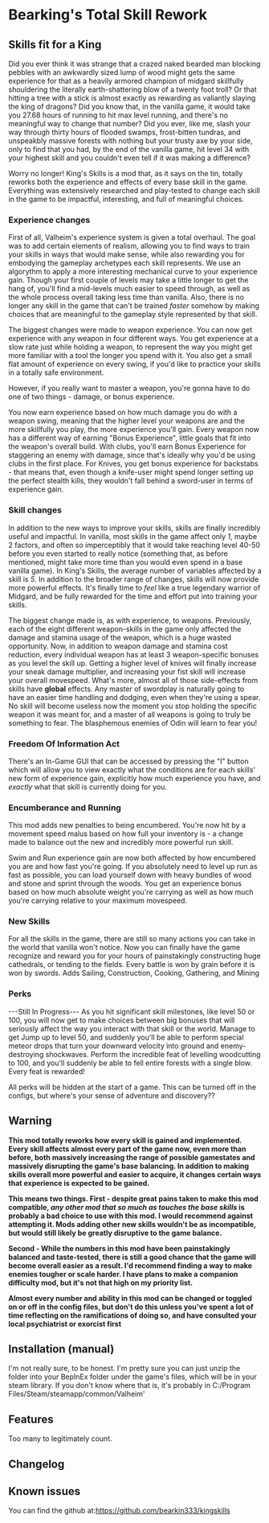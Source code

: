 ﻿# Bearking's Total Skill Rework
## Skills fit for a King

Did you ever think it was strange that a crazed naked bearded man blocking pebbles with an awkwardly sized lump of wood might gets the same experience for that as a heavily armored champion of midgard skillfully shouldering the literally earth-shattering blow of a twenty foot troll? Or that hitting a tree with a stick is almost exactly as rewarding as valiantly slaying the king of dragons? Did you know that, in the vanilla game, it would take you 27.68 hours of running to hit max level running, and there's no meaningful way to change that number? Did you ever, like me, slash your way through thirty hours of flooded swamps, frost-bitten tundras, and unspeakbly massive forests with nothing but your trusty axe by your side, only to find that you had, by the end of the vanilla game, hit level 34 with your highest skill and you couldn't even tell if it was making a difference?

Worry no longer! King's Skills is a mod that, as it says on the tin, totally reworks both the experience and effects of every base skill in the game. Everything was extensively researched and play-tested to change each skill in the game to be impactful, interesting, and full of meaningful choices.

### Experience changes
First of all, Valheim's experience system is given a total overhaul. The goal was to add certain elements of realism, allowing you to find ways to train your skills in ways that would make sense, while also rewarding you for embodying the gameplay archetypes each skill represents. We use an algorythm to apply a more interesting mechanical curve to your experience gain. Though your first couple of levels may take a little longer to get the hang of, you'll find a mid-levels much easier to speed through, as well as the whole process overall taking less time than vanilla. Also, there is no longer any skill in the game that can't be trained *faster* somehow by making choices that are meaningful to the gameplay style represented by that skill.

The biggest changes were made to weapon experience. You can now get experience with any weapon in four different ways.
You get experience at a slow rate just while holding a weapon, to represent the way you might get more familiar with a tool the longer you spend with it. You also get a small flat amount of experience on every swing, if you'd like to practice your skills in a totally safe environment.

However, if you really want to master a weapon, you're gonna have to do one of two things - damage, or bonus experience.

You now earn experience based on how much damage you do with a weapon swing, meaning that the higher level your weapons are and the more skillfully you play, the more experience you'll gain. Every weapon now has a different way of earning "Bonus Experience", little goals that fit into the weapon's overall build. With clubs, you'll earn Bonus Experience for staggering an enemy with damage, since that's ideally why you'd be using clubs in the first place. For Knives, you get bonus experience for backstabs - that means that, even though a knife-user might spend longer setting up the perfect stealth kills, they wouldn't fall behind a sword-user in terms of experience gain.

### Skill changes
In addition to the new ways to improve your skills, skills are finally incredibly useful and impactful. In vanilla, most skills in the game affect only *1*, maybe 2 factors, and often so imperceptibly that it would take reaching level 40-50 before you even started to really notice (something that, as before mentioned, might take more time than you would even spend in a base vanilla game). In King's Skills, the average number of variables affected by a skill is *5*. In addition to the broader range of changes, skills will now provide more powerful effects. It's finally time to *feel* like a true legendary warrior of Midgard, and be fully rewarded for the time and effort put into training your skills.

The biggest change made is, as with experience, to weapons. Previously, each of the eight different weapon-skills in the game only affected the damage and stamina usage of the weapon, which is a huge wasted opportunity. Now, in addition to weapon damage and stamina cost reduction, every individual weapon has at least 3 weapon-specific bonuses as you level the skill up. Getting a higher level of knives will finally increase your sneak damage multiplier, and increasing your fist skill will increase your overall movespeed. What's more, almost all of those side-effects from skills have **global** effects. Any master of swordplay is naturally going to have an easier time handling and dodging, even when they're using a spear. No skill will become useless now the moment you stop holding the specific weapon it was meant for, and a master of all weapons is going to truly be something to fear. The blasphemous enemies of Odin will learn to fear you!

### Freedom Of Information Act
There's an In-Game GUI that can be accessed by pressing the "I" button which will allow you to view exactly what the conditions are for each skills' new form of experience gain, explicitly how much experience you have, and *exactly* what that skill is currently doing for you.

### Encumberance and Running
This mod adds new penalties to being encumbered. You're now hit by a movement speed malus based on how full your inventory is - a change made to balance out the new and incredibly more powerful run skill. 

Swim and Run experience gain are now both affected by how encumbered you are and how fast you're going. If you absolutely need to level up run as fast as possible, you can load yourself down with heavy bundles of wood and stone and sprint through the woods. You get an experience bonus based on how much absolute weight you're carrying as well as how much you're carrying relative to your maximum movespeed. 

### New Skills
For all the skills in the game, there are still so many actions you can take in the world that vanilla won't notice. Now you can finally have the game recognize and reward you for your hours of painstakingly constructing huge cathedrals, or tending to the fields. Every battle is won by grain before it is won by swords.
Adds Sailing, Construction, Cooking, Gathering, and Mining

### Perks
---Still In Progress---
As you hit significant skill milestones, like level 50 or 100, you will now get to make choices between big bonuses that will seriously affect the way you interact with that skill or the world. Manage to get Jump up to level 50, and suddenly you'll be able to perform special meteor drops that turn your downward velocity into ground and enemy-destroying shockwaves. Perform the incredible feat of levelling woodcutting to 100, and you'll suddenly be able to fell entire forests with a single blow. Every feat is rewarded!

All perks will be hidden at the start of a game. This can be turned off in the configs, but where's your sense of adventure and discovery??

## Warning
**This mod totally reworks how every skill is gained and implemented. Every skill affects almost every part of the game now, even more than before, both massively increasing the range of possible gamestates and massively disrupting the game's base balancing. In addition to making skills overall more powerful and easier to acquire, it changes certain ways that experience is expected to be gained.**

**This means two things. First - despite great pains taken to make this mod compatible, *any other mod that so much as touches the base skills* is probably a bad choice to use with this mod. I would recommend against attempting it. Mods adding other new skills wouldn't be as incompatible, but would still likely be greatly disruptive to the game balance.**

**Second - While the numbers in this mod have been painstakingly balanced and taste-tested, there is still a good chance that the game will become overall easier as a result. I'd recommend finding a way to make enemies tougher or scale harder. I have plans to make a companion difficulty mod, but it's not that high on my priority list.**

**Almost every number and ability in this mod can be changed or toggled on or off in the config files, but don't do this unless you've spent a lot of time reflecting on the ramifications of doing so, and have consulted your local psychiatrist or exorcist first**


## Installation (manual)
I'm not really sure, to be honest. I'm pretty sure you can just unzip the folder into your BepInEx folder under the game's files, which will be in your steam library. If you don't know where that is, it's probably in C:/Program Files/Steam/steamapp/common/Valheim'

## Features
Too many to legitimately count. 

## Changelog


## Known issues
You can find the github at:https://github.com/bearkin333/kingskills
